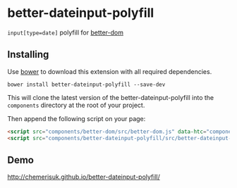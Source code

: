better-dateinput-polyfill
=========================
`input[type=date]` polyfill for [better-dom](https://github.com/chemerisuk/better-dom)

Installing
----------
Use [bower](http://bower.io/) to download this extension with all required dependencies.

`bower install better-dateinput-polyfill --save-dev`

This will clone the latest version of the better-dateinput-polyfill into the `components` directory at the root of your project.

Then append the following script on your page:

```html
<script src="components/better-dom/src/better-dom.js" data-htc="components/better-dom/src/better-dom.htc"></script>
<script src="components/better-dateinput-polyfill/src/better-dateinput-polyfill.js"></script>
```

Demo
----
http://chemerisuk.github.io/better-dateinput-polyfill/